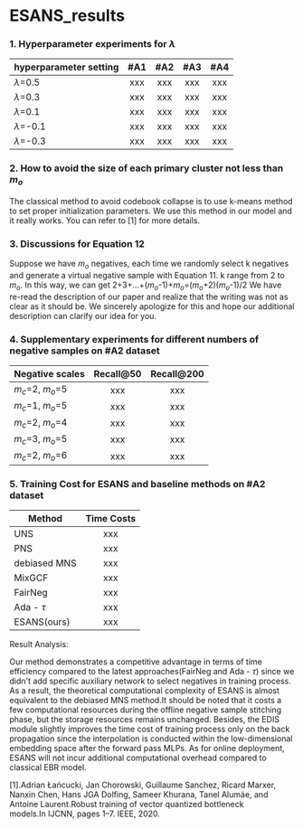 # ESANS_results

### 1. Hyperparameter experiments for $\lambda$

| hyperparameter setting   | #A1   |      #A2      | #A3      | #A4      |
|----------|:-------------:|:-------------:|:-------------:|:-------------:|
| $\lambda$=0.5 |  xxx |  xxx |   xxx |   xxx | 
| $\lambda$=0.3 |    xxx   | xxx |   xxx |   xxx | 
| $\lambda$=0.1 | xxx |  xxx |   xxx |   xxx | 
| $\lambda$=-0.1 | xxx |  xxx |  xxx |   xxx | 
| $\lambda$=-0.3 | xxx |  xxx |  xxx |   xxx | 


### 2. How to avoid the size of each primary cluster not less than $m_o$
The classical method to avoid codebook collapse is to use k-means method to set proper initialization parameters. We use this method in our model and it really works. You can refer to [1] for more details.

### 3. Discussions for Equation 12
Suppose we have $m_o$ negatives, each time we randomly select k negatives and generate a virtual negative sample with Equation 11. k range from 2 to $m_o$. In this way, we can get
2+3+...+($m_o$-1)+$m_o$=($m_o$+2)($m_o$-1)/2
We have re-read the description of our paper and realize that the writing was not as clear as it should be. We sincerely apologize for this and hope our additional description can clarify our idea for you.

### 4. Supplementary experiments for different numbers of negative samples on #A2 dataset

| Negative scales   |      Recall@50      | Recall@200      |
|----------|:-------------:|:-------------:|
| $m_c$=2, $m_o$=5 |  xxx |  xxx | 
| $m_c$=1, $m_o$=5 |    xxx   | xxx | 
| $m_c$=2, $m_o$=4 | xxx |  xxx | 
| $m_c$=3, $m_o$=5 | xxx |  xxx |
| $m_c$=2, $m_o$=6 | xxx |  xxx |

### 5. Training Cost for ESANS and baseline methods on #A2 dataset
| Method   |      Time Costs      |
|----------|:-------------:|
| UNS |  xxx | 
| PNS |    xxx   |
| debiased MNS | xxx | 
| MixGCF | xxx | 
| FairNeg | xxx | 
| Ada - $\tau$ | xxx | 
| ESANS(ours) | xxx | 

Result Analysis:

Our method demonstrates a competitive advantage in terms of time efficiency compared to the latest approaches(FairNeg and Ada - $\tau$) since we didn't add specific auxiliary network to select negatives in training process. As a result, the theoretical computational complexity of ESANS is almost equivalent to the debiased MNS method.It should be noted that it costs a few computational resources during the offline negative sample stitching phase, but the storage resources remains unchanged. Besides, the EDIS module slightly improves the time cost of training process only on the back propagation since the interpolation is conducted within the low-dimensional embedding space after the forward pass MLPs. As for online deployment, ESANS will not incur additional computational overhead compared to classical EBR model.


[1].Adrian Łańcucki, Jan Chorowski, Guillaume Sanchez, Ricard Marxer, Nanxin Chen, Hans JGA Dolfing, Sameer Khurana, Tanel Alumäe, and Antoine Laurent.Robust training of vector quantized bottleneck models.In IJCNN, pages 1–7. IEEE, 2020.
